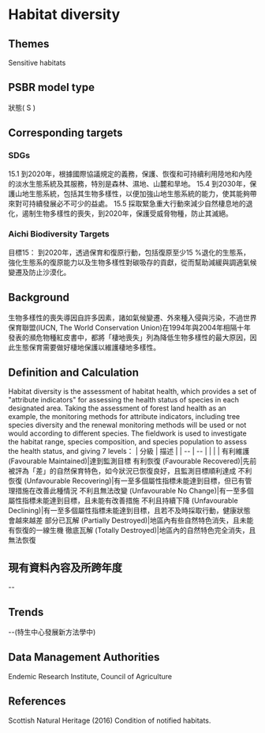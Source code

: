 # Habitat diversity

<script type="text/javascript" src="http://cdn.mathjax.org/mathjax/latest/MathJax.js?config=TeX-AMS-MML_HTMLorMML"></script>

## Themes
Sensitive habitats
## PSBR model type
狀態( S )
## Corresponding targets
### SDGs
15.1 到2020年，根據國際協議規定的義務，保護、恢復和可持續利用陸地和內陸的淡水生態系統及其服務，特別是森林、濕地、山麓和旱地。 15.4 到2030年，保護山地生態系統，包括其生物多樣性，以便加強山地生態系統的能力，使其能夠帶來對可持續發展必不可少的益處。 15.5 採取緊急重大行動來減少自然棲息地的退化，遏制生物多樣性的喪失，到2020年，保護受威脅物種，防止其滅絕。
### Aichi Biodiversity Targets
目標15： 到2020年，透過保育和復原行動，包括復原至少15 %退化的生態系，強化生態系的復原能力以及生物多樣性對碳吸存的貢獻，從而幫助減緩與調適氣候變遷及防止沙漠化。
## Background
生物多樣性的喪失導因自許多因素，諸如氣候變遷、外來種入侵與污染，不過世界保育聯盟(IUCN, The World Conservation Union)在1994年與2004年相隔十年發表的瀕危物種紅皮書中，都將「棲地喪失」列為降低生物多樣性的最大原因，因此生態保育需要做好棲地保護以維護棲地多樣性。
## Definition and Calculation
Habitat diversity is the assessment of habitat health, which provides a set of "attribute indicators" for assessing the health status of species in each designated area. Taking the assessment of forest land health as an example, the monitoring methods for attribute indicators, including tree species diversity and the renewal monitoring methods will be used or not would according to different species. The fieldwork is used to investigate the habitat range, species composition, and species population to assess the health status, and giving 7 levels：
| 分級 | 描述 |
| -- | -- |
|    |    |
 有利維護 (Favourable Maintained)|達到監測目標 有利恢復 (Favourable Recovered)|先前被評為「差」的自然保育特色，如今狀況已恢復良好，且監測目標順利達成 不利恢復 (Unfavourable Recovering)|有一至多個屬性指標未能達到目標，但已有管理措施在改善此種情況 不利且無法改變 (Unfavourable No Change)|有一至多個屬性指標未能達到目標，且未能有改善措施 不利且持續下降 (Unfavourable Declining)|有一至多個屬性指標未能達到目標，且若不及時採取行動，健康狀態會越來越差 部分已瓦解 (Partially Destroyed)|地區內有些自然特色消失，且未能有恢復的一線生機 徹底瓦解 (Totally Destroyed)|地區內的自然特色完全消失，且無法恢復
## 現有資料內容及所跨年度
--
## Trends
--(特生中心發展新方法學中)
## Data Management Authorities
Endemic Research Institute, Council of Agriculture
## References
Scottish Natural Heritage (2016) Condition of notified habitats.